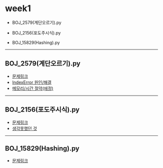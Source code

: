 # week1
+ BOJ_2579(계단오르기).py

+ BOJ_2156(포도주시식).py
  
+ BOJ_15829(Hashing).py

***

## BOJ_2579(계단오르기).py
+ [문제링크](https://www.acmicpc.net/problem/2579)
+ [IndexError 원인/해결](https://hyunjungc-dev.github.io/2021/04/12/2579%EB%B2%88-%EA%B3%84%EB%8B%A8-%EC%98%A4%EB%A5%B4%EA%B8%B0-IndexError-%ED%95%B4%EA%B2%B0/)
+ [메모리/시간 절약(에정)]()

***

## BOJ_2156(포도주시식).py
+ [문제링크](https://www.acmicpc.net/problem/2156)
+ [생각못했던 것](https://hyunjungc-dev.github.io/2021/04/12/2156%EB%B2%88-%ED%8F%AC%EB%8F%84%EC%A3%BC%EC%8B%9C%EC%8B%9D-%EC%83%9D%EA%B0%81%EB%AA%BB%ED%96%88%EB%8D%98-%EA%B2%83/)

***

## BOJ_15829(Hashing).py
+ [문제링크](https://www.acmicpc.net/problem/15829)
